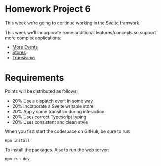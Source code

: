 # Homework Project 6

This week we’re going to continue working in the [Svelte](https://svelte.dev) framwork.

This week we'll incorporate some additional features/concepts so support more complex applications:

* [More Events](https://svelte.dev/tutorial/component-events)
* [Stores](https://svelte.dev/tutorial/writable-stores)
* [Transisions](https://svelte.dev/tutorial/transition)

# Requirements

Points will be distributed as follows:

- 20% Use a dispatch event in some way
- 20% Incorporate a Svelte writable store
- 20% Apply some transition during interaction
- 20% Uses correct Typescript typing
- 20% Uses consistent and clean style

When you first start the codespace on GitHub, be sure to run:

    npm install
  
To install the packages. Also to run the web server:

    npm run dev
  

